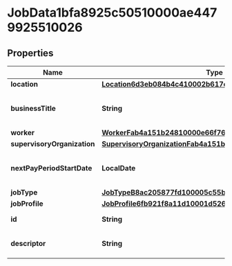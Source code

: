 

# JobData1bfa8925c50510000ae4479925510026


## Properties

| Name | Type | Description | Notes |
|------------ | ------------- | ------------- | -------------|
|**location** | [**Location6d3eb084b4c410002b617efb943f0059**](Location6d3eb084b4c410002b617efb943f0059.md) |  |  [optional] |
|**businessTitle** | **String** | The business title for the position. |  [optional] |
|**worker** | [**WorkerFab4a151b24810000e66f769304c126b**](WorkerFab4a151b24810000e66f769304c126b.md) |  |  [optional] |
|**supervisoryOrganization** | [**SupervisoryOrganizationFab4a151b24810000d13073c5d341257**](SupervisoryOrganizationFab4a151b24810000d13073c5d341257.md) |  |  [optional] |
|**nextPayPeriodStartDate** | **LocalDate** | The next pay period start date for the job. |  [optional] |
|**jobType** | [**JobTypeB8ac205877fd100005c55b45c6400057**](JobTypeB8ac205877fd100005c55b45c6400057.md) |  |  [optional] |
|**jobProfile** | [**JobProfile6fb921f8a11d10001d5268980bbb0097**](JobProfile6fb921f8a11d10001d5268980bbb0097.md) |  |  [optional] |
|**id** | **String** | Id of the instance |  [optional] |
|**descriptor** | **String** | A preview of the instance |  [optional] |



